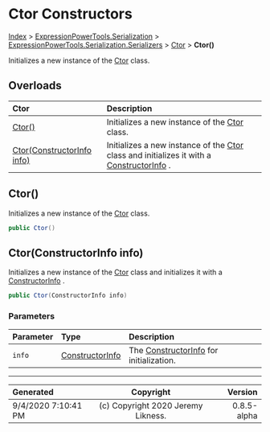 ﻿# Ctor Constructors

[Index](../index.md) > [ExpressionPowerTools.Serialization](ExpressionPowerTools.Serialization.a.md) > [ExpressionPowerTools.Serialization.Serializers](ExpressionPowerTools.Serialization.Serializers.n.md) > [Ctor](ExpressionPowerTools.Serialization.Serializers.Ctor.cs.md) > **Ctor()**

Initializes a new instance of the [Ctor](ExpressionPowerTools.Serialization.Serializers.Ctor.cs.md) class.

## Overloads

| Ctor | Description |
| :-- | :-- |
| [Ctor()](#ctor) | Initializes a new instance of the [Ctor](ExpressionPowerTools.Serialization.Serializers.Ctor.cs.md) class. |
| [Ctor(ConstructorInfo info)](#ctorconstructorinfo-info) | Initializes a new instance of the [Ctor](ExpressionPowerTools.Serialization.Serializers.Ctor.cs.md) class and            initializes it with a [ConstructorInfo](https://docs.microsoft.com/dotnet/api/system.reflection.constructorinfo) . |

## Ctor()

Initializes a new instance of the [Ctor](ExpressionPowerTools.Serialization.Serializers.Ctor.cs.md) class.

```csharp
public Ctor()
```



## Ctor(ConstructorInfo info)

Initializes a new instance of the [Ctor](ExpressionPowerTools.Serialization.Serializers.Ctor.cs.md) class and
            initializes it with a [ConstructorInfo](https://docs.microsoft.com/dotnet/api/system.reflection.constructorinfo) .

```csharp
public Ctor(ConstructorInfo info)
```

### Parameters

| Parameter | Type | Description |
| :-- | :-- | :-- |
| `info` | [ConstructorInfo](https://docs.microsoft.com/dotnet/api/system.reflection.constructorinfo) | The [ConstructorInfo](https://docs.microsoft.com/dotnet/api/system.reflection.constructorinfo) for initialization. |



---

| Generated | Copyright | Version |
| :-- | :-: | --: |
| 9/4/2020 7:10:41 PM | (c) Copyright 2020 Jeremy Likness. | 0.8.5-alpha |
